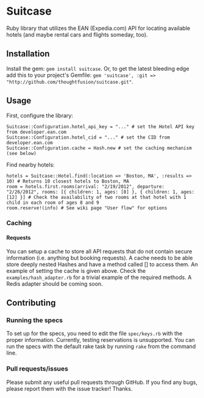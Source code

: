 Suitcase
========

Ruby library that utilizes the EAN (Expedia.com) API for locating available hotels (and maybe rental cars and flights someday, too).

Installation
------------

Install the gem: `gem install suitcase`. Or, to get the latest bleeding edge add this to your project's Gemfile: `gem 'suitcase', :git => "http://github.com/thoughtfusion/suitcase.git"`.

Usage
-----

First, configure the library:

    Suitcase::Configuration.hotel_api_key = "..." # set the Hotel API key from developer.ean.com
    Suitcase::Configuration.hotel_cid = "..." # set the CID from developer.ean.com
    Suitcase::Configuration.cache = Hash.new # set the caching mechanism (see below)

Find nearby hotels:

    hotels = Suitcase::Hotel.find(:location => 'Boston, MA', :results => 10) # Returns 10 closest hotels to Boston, MA
    room = hotels.first.rooms(arrival: "2/19/2012", departure: "2/26/2012", rooms: [{ children: 1, ages: [8] }, { children: 1, ages: [12] }] # Check the availability of two rooms at that hotel with 1 child in each room of ages 8 and 9
    room.reserve!(info) # See wiki page "User flow" for options

### Caching

#### Requests

You can setup a cache to store all API requests that do not contain secure information (i.e. anything but booking requests). A cache needs to be able store deeply nested Hashes and have a method called [] to access them. An example of setting the cache is given above. Check the `examples/hash_adapter.rb` for a trivial example of the required methods. A Redis adapter should be coming soon.


Contributing
------------

### Running the specs

To set up for the specs, you need to edit the file `spec/keys.rb` with the proper information. Currently, testing reservations is unsupported. You can run the specs with the default rake task by running `rake` from the command line.

### Pull requests/issues

Please submit any useful pull requests through GitHub. If you find any bugs, please report them with the issue tracker! Thanks.
